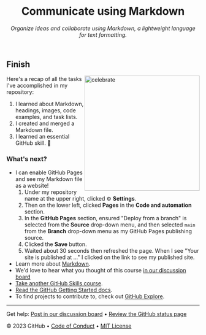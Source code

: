 <header>

<!--
  <<< Author notes: Course header >>>
  Include a 1280×640 image, course title in sentence case, and a concise description in emphasis.
  In your repository settings: enable template repository, add your 1280×640 social image, auto delete head branches.
  Add your open source license, GitHub uses MIT license.
-->

# Communicate using Markdown

_Organize ideas and collaborate using Markdown, a lightweight language for text formatting._

</header>

<!--
  <<< Author notes: Finish >>>
  Review what we learned, ask for feedback, provide next steps.
-->

## Finish

<img src=https://octodex.github.com/images/welcometocat.png alt=celebrate width=300 align=right>

Here's a recap of all the tasks I've accomplished in my repository:

1. I learned about Markdown, headings, images, code examples, and task lists.
1. I created and merged a Markdown file.
1. I learned an essential GitHub skill. 🎉

### What's next?

- I can enable GitHub Pages and see my Markdown file as a website!
  1. Under my repository name at the upper right, clicked :gear: **Settings**.
  1. Then on the lower left, clicked **Pages** in the **Code and automation** section.
  1. In the **GitHub Pages** section, ensured "Deploy from a branch" is selected from the **Source** drop-down menu, and then selected `main` from the **Branch** drop-down menu as my GitHub Pages publishing source.
  1. Clicked the **Save** button.
  1. Waited about 30 seconds then refreshed the page. When I see "Your site is published at ..." I clicked on the link to see my published site.
- Learn more about [Markdown](https://docs.github.com/github/writing-on-github).
- We'd love to hear what you thought of this course [in our discussion board](https://github.com/orgs/skills/discussions/categories/communicate-using-markdown)
- [Take another GitHub Skills course](https://github.com/skills).
- [Read the GitHub Getting Started docs](https://docs.github.com/get-started).
- To find projects to contribute to, check out [GitHub Explore](https://github.com/explore).

<footer>

<!--
  <<< Author notes: Footer >>>
  Add a link to get support, GitHub status page, code of conduct, license link.
-->

---

Get help: [Post in our discussion board](https://github.com/orgs/skills/discussions/categories/communicate-using-markdown) &bull; [Review the GitHub status page](https://www.githubstatus.com/)

&copy; 2023 GitHub &bull; [Code of Conduct](https://www.contributor-covenant.org/version/2/1/code_of_conduct/code_of_conduct.md) &bull; [MIT License](https://gh.io/mit)

</footer>
